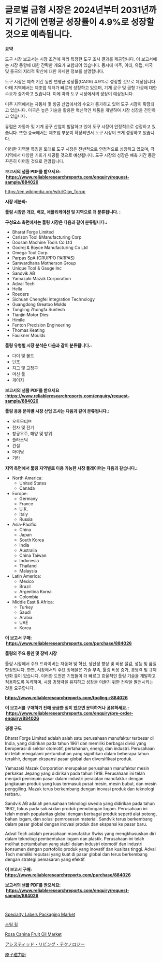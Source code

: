 <p><h1>글로벌 금형 시장은 2024년부터 2031년까지 기간에 연평균 성장률이 4.9%로 성장할 것으로 예측됩니다.</h1></p><p><strong>요약</strong></p>
<p><p>도구 시장 보고서는 시장 조건에 따라 특정한 도구 조사 결과를 제공합니다. 이 보고서에는 시장 동향에 대한 간략한 개요가 포함되어 있습니다. 동시에 미주, 아태, 유럽, 미국 및 중국의 지리적 확산에 대한 자세한 정보를 설명합니다. </p><p>도구 시장은 예측 기간 동안 연평균 성장률(CAGR) 4.9%로 성장할 것으로 예상됩니다. 아태 지역에서는 제조업 섹터가 빠르게 성장하고 있으며, 기계 공구 및 금형 가공에 대한 수요가 증가하고 있습니다. 이에 따라 도구 시장에서의 성장이 예상됩니다.</p><p>미주 지역에서는 자동차 및 항공 산업에서의 수요가 증가하고 있어 도구 시장이 확장되고 있습니다. 미국은 높은 기술을 활용한 혁신적인 제품을 개발하여 시장 성장을 견인하고 있습니다.</p><p>유럽은 자동차 및 기계 공구 산업이 발달하고 있어 도구 시장이 안정적으로 성장하고 있습니다. 또한 중국에서는 제조업 부문이 확장되면서 도구 시장이 크게 성장하고 있습니다.</p><p>이러한 지역별 특징을 토대로 도구 시장은 전반적으로 안정적으로 성장하고 있으며, 각 지역에서 다양한 기회가 제공될 것으로 예상됩니다. 도구 시장의 성장은 예측 기간 동안 꾸준히 이어질 것으로 전망됩니다.</p></p>
<p><strong>보고서의 샘플 PDF를 받으세요: &nbsp;<a href="https://www.reliableresearchreports.com/enquiry/request-sample/884026">https://www.reliableresearchreports.com/enquiry/request-sample/884026</a></strong></p>
<p><a href="https://en.wikipedia.org/wiki/Olav_Torpp">https://en.wikipedia.org/wiki/Olav_Torpp</a></p>
<p><strong>시장 세분화:</strong></p>
<p><strong> 툴링 시장은 개요, 배포, 애플리케이션 및 지역으로 더 분류됩니다. :</strong></p>
<p><strong>구성요소 측면에서는 툴링 시장은 다음과 같이 분류됩니다.:</strong></p>
<p><ul><li>Bharat Forge Limited</li><li>Carlson Tool &Manufacturing Corp</li><li>Doosan Machine Tools Co Ltd</li><li>Godrej & Boyce Manufacturing Co Ltd</li><li>Omega Tool Corp</li><li>Parpas SpA (GRUPPO PARPAS)</li><li>Samvardhana Motherson Group</li><li>Unique Tool & Gauge Inc</li><li>Sandvik AB</li><li>Yamazaki Mazak Corporation</li><li>Adval Tech</li><li>Hella</li><li>Roeders</li><li>Sichuan Chengfei Integration Technology</li><li>Guangdong Greatoo Molds</li><li>Tongling Zhongfa Suntech</li><li>Tianjin Motor Dies</li><li>Himile</li><li>Fenton Precision Engineering</li><li>Thomas Keating</li><li>Faulkner Moulds</li></ul></p>
<p><strong> 툴링 유형별 시장 분석은 다음과 같이 분류됩니다.:</strong></p>
<p><ul><li>다이 및 몰드</li><li>단조</li><li>지그 및 고정구</li><li>머신 툴</li><li>게이지</li></ul></p>
<p><strong>보고서의 샘플 PDF를 받으세요 :<a href="https://www.reliableresearchreports.com/enquiry/request-sample/884026">https://www.reliableresearchreports.com/enquiry/request-sample/884026</a></strong></p>
<p><strong> 툴링 응용 분야별 시장 산업 조사는 다음과 같이 분류됩니다.:</strong></p>
<p><ul><li>오토모티브</li><li>전자 및 전기</li><li>항공우주, 해양 및 방위</li><li>플라스틱</li><li>건설</li><li>마이닝</li><li>기타</li></ul></p>
<p><strong>지역 측면에서 툴링 지역별로 이용 가능한 시장 플레이어는 다음과 같습니다.:</strong></p>
<p><ul>
    <li>
        North America:
        <ul>
            <li>United States</li>
            <li>Canada</li>
        </ul>
    </li>
    <li>
        Europe:
        <ul>
            <li>Germany</li>
            <li>France</li>
            <li>U.K.</li>
            <li>Italy</li>
            <li>Russia</li>
        </ul>
    </li>
    <li>
        Asia-Pacific:
        <ul>
            <li>China</li>
            <li>Japan</li>
            <li>South Korea</li>
            <li>India</li>
            <li>Australia</li>
            <li>China Taiwan</li>
            <li>Indonesia</li>
            <li>Thailand</li>
            <li>Malaysia</li>
        </ul>
    </li>
    <li>
        Latin America:
        <ul>
            <li>Mexico</li>
            <li>Brazil</li>
            <li>Argentina Korea</li>
            <li>Colombia</li>
        </ul>
    </li>
    <li>
        Middle East & Africa:
        <ul>
            <li>Turkey</li>
            <li>Saudi</li>
            <li>Arabia</li>
            <li>UAE</li>
            <li>Korea</li>
        </ul>
    </li>
    </ul></p>
<p><strong>이 보고서 구매: &nbsp;<a href="https://www.reliableresearchreports.com/purchase/884026">https://www.reliableresearchreports.com/purchase/884026</a></strong></p>
<p><strong>툴링의 주요 동인 및 장벽 시장</strong></p>
<p><p>툴링 시장에서 주요 드라이버는 자동화 및 혁신, 생산성 향상 및 비용 절감, 성능 및 품질 향상입니다. 한편, 시장에서의 주요 장애물은 기술 부족, 툴링 비용 증가, 경쟁력 및 규제 변화 등이 있습니다. 이러한 도전은 기업들이 더 빠르고 효율적인 툴링 기술을 개발하고 적용하도록 독려하며, 시장 경쟁력을 유지하고 성장을 이끌기 위한 전략을 발전시키는 것을 요구합니다.</p></p>
<p><strong><a href="https://www.reliableresearchreports.com/tooling-r884026">https://www.reliableresearchreports.com/tooling-r884026</a></strong></p>
<p><strong>이 보고서를 구매하기 전에 궁금한 점이 있으면 문의하거나 공유하세요.: &nbsp;<a href="https://www.reliableresearchreports.com/enquiry/pre-order-enquiry/884026">https://www.reliableresearchreports.com/enquiry/pre-order-enquiry/884026</a></strong></p>
<p><strong>경쟁 구도</strong></p>
<p><p>Bharat Forge Limited adalah salah satu perusahaan manufaktur terbesar di India, yang didirikan pada tahun 1961 dan memiliki berbagai divisi yang beroperasi di sektor otomotif, pertahanan, energi, dan industri. Perusahaan ini telah mengalami pertumbuhan yang signifikan dalam beberapa tahun terakhir, dengan ekspansi pasar global dan diversifikasi produk.</p><p>Yamazaki Mazak Corporation merupakan perusahaan manufaktur mesin perkakas Jepang yang didirikan pada tahun 1919. Perusahaan ini telah menjadi pemimpin pasar dalam industri peralatan manufaktur dengan jangkauan produk yang luas termasuk pusat mesin, mesin bubut, dan mesin penggiling. Mazak terus berkembang dengan inovasi produk dan teknologi terbaru.</p><p>Sandvik AB adalah perusahaan teknologi swedia yang didirikan pada tahun 1862, fokus pada solusi dan produk pemotongan logam. Perusahaan ini telah meraih popularitas global dengan berbagai produk seperti alat potong, bahan logam, dan solusi pemrosesan material. Sandvik terus berkembang dalam pasar global dengan inovasi produk dan ekspansi ke pasar baru.</p><p>Adval Tech adalah perusahaan manufaktur Swiss yang mengkhususkan diri dalam teknologi pembentukan logam dan plastik. Perusahaan ini telah melihat pertumbuhan yang stabil dalam industri otomotif dan industri konsumen dengan portofolio produk yang inovatif dan kualitas tinggi. Adval Tech memiliki reputasi yang kuat di pasar global dan terus berkembang dengan strategi pemasaran yang efektif.</p></p>
<p><strong>이 보고서 구매: &nbsp; <a href="https://www.reliableresearchreports.com/purchase/884026">https://www.reliableresearchreports.com/purchase/884026</a></strong></p>
<p><strong>보고서의 샘플 PDF를 받으세요: &nbsp;<a href="https://www.reliableresearchreports.com/enquiry/request-sample/884026">https://www.reliableresearchreports.com/enquiry/request-sample/884026</a></strong><strong></strong></p>
<p>&nbsp;</p>
<p><p><a href="https://github.com/ChiragRp1/Market-Research-Report-List-5/blob/main/specialty-labels-packaging-market.md">Specialty Labels Packaging Market</a></p><p><a href="https://github.com/LuckeyCorbin/Market-Research-Report-List-1/blob/main/22086731165.md">스틸 휠</a></p><p><a href="https://github.com/amayrani15moore/Market-Research-Report-List-1/blob/main/rosa-canina-fruit-oil-market.md">Rosa Canina Fruit Oil Market</a></p><p><a href="https://github.com/DanykaKilback/Market-Research-Report-List-2/blob/main/2269662185812.md">アシスティッド・リビング・テクノロジー</a></p><p><a href="https://github.com/RandallRunte2023/Market-Research-Report-List-2/blob/main/7223093185811.md">原子磁力計</a></p></p>